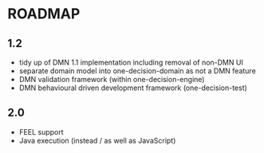 ROADMAP
=======

1.2
---
- tidy up of DMN 1.1 implementation including removal of non-DMN UI
- separate domain model into one-decision-domain as not a DMN feature
- DMN validation framework (within one-decision-engine)
- DMN behavioural driven development framework (one-decision-test)

2.0
---
- FEEL support
- Java execution (instead / as well as JavaScript)
